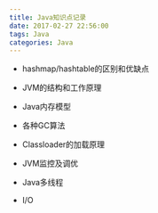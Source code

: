```yaml
---
title: Java知识点记录
date: 2017-02-27 22:56:00
tags: Java
categories: Java
---
```


- hashmap/hashtable的区别和优缺点

- JVM的结构和工作原理

- ​Java内存模型
- 各种GC算法
- Classloader的加载原理
- JVM监控及调优
- Java多线程
- I/O